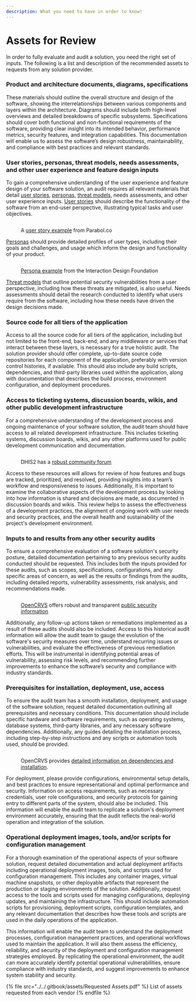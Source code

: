 ```yaml
---
description: What you need to have in order to know!
---
```


# Assets for Review

In order to fully evaluate and audit a solution, you need the right set of inputs. The following is a list and description of the recommended assets to requests from any solution provider.

### **Product and architecture documents, diagrams, specifications**

These materials should outline the overall structure and design of the software, showing the interrelationships between various components and layers within the architecture. Diagrams should include both high-level overviews and detailed breakdowns of specific subsystems. Specifications should cover both functional and non-functional requirements of the software, providing clear insight into its intended behavior, performance metrics, security features, and integration capabilities. This documentation will enable us to assess the software’s design robustness, maintainability, and compliance with best practices and relevant standards.

### **User stories, personas, threat models, needs assessments, and other user experience and feature design inputs**

To gain a comprehensive understanding of the user experience and feature design of your software solution, an audit requires all relevant materials that detail [user stories](https://www.atlassian.com/agile/project-management/user-stories), [personas](https://www.interaction-design.org/literature/topics/personas), [threat models](../threat-and-risk-assessment.md), needs assessments, and other user experience inputs. [User stories](https://www.atlassian.com/agile/project-management/user-stories) should describe the functionality of the software from an end-user perspective, illustrating typical tasks and user objectives.

<figure><img src="../../.gitbook/assets/userstoryexample.png" alt=""><figcaption><p>A <a href="https://www.parabol.co/blog/user-story-examples/">user story example</a> from Parabol.co</p></figcaption></figure>

[Personas](https://www.interaction-design.org/literature/topics/personas) should provide detailed profiles of user types, including their goals and challenges, and usage which inform the design and functionality of your product.

<figure><img src="../../.gitbook/assets/td-service safaris-persona.webp" alt=""><figcaption><p><a href="https://www.interaction-design.org/literature/topics/personas">Persona example</a> from the Interaction Design Foundation</p></figcaption></figure>

[Threat models](../threat-and-risk-assessment.md) that outline potential security vulnerabilities from a user perspective, including how these threats are mitigated, is also useful. Needs assessments should detail the research conducted to identify what users require from the software, including how these needs have driven the design decisions made.&#x20;

### **Source code for all tiers of the application**

Access to all the source code for all tiers of the application, including but not limited to the front-end, back-end, and any middleware or services that interact between these layers, is necessary for a true holistic audit. The solution provider should offer complete, up-to-date source code repositories for each component of the application, preferably with version control histories, if available. This should also include any build scripts, dependencies, and third-party libraries used within the application, along with documentation that describes the build process, environment configuration, and deployment procedures.&#x20;

### **Access to ticketing systems, discussion boards, wikis, and other public development infrastructure**

For a comprehensive understanding of the development process and ongoing maintenance of your software solution, the audit team should have access to all related development infrastructure. This includes ticketing systems, discussion boards, wikis, and any other platforms used for public development communication and documentation.&#x20;

<figure><img src="../../.gitbook/assets/dhis2community.png" alt=""><figcaption><p>DHIS2 has a <a href="https://community.dhis2.org/">robust community forum</a></p></figcaption></figure>

Access to these resources will allows for review of how features and bugs are tracked, prioritized, and resolved, providing insights into a team’s workflow and responsiveness to issues. Additionally, it is important to examine the collaborative aspects of the development process by looking into how information is shared and decisions are made, as documented in discussion boards and wikis. This review helps to assess the effectiveness of a development practices, the alignment of ongoing work with user needs and security practices, and the overall health and sustainability of the project's development environment.

### **Inputs to and results from any other security audits**

To ensure a comprehensive evaluation of a software solution's security posture, detailed documentation pertaining to any previous security audits conducted should be requested. This includes both the inputs provided for these audits, such as scopes, specifications, configurations, and any specific areas of concern, as well as the results or findings from the audits, including detailed reports, vulnerability assessments, risk analysis, and recommendations made.

<figure><img src="../../.gitbook/assets/opencrvssecurity.png" alt=""><figcaption><p><a href="https://documentation.opencrvs.org/technology/security">OpenCRVS</a> offers robust and transparent <a href="https://documentation.opencrvs.org/technology/security">public security information</a></p></figcaption></figure>

Additionally, any follow-up actions taken or remediations implemented as a result of these audits should also be included. Access to this historical audit information will allow the audit team to gauge the evolution of the software's security measures over time, understand recurring issues or vulnerabilities, and evaluate the effectiveness of previous remediation efforts. This will be instrumental in identifying potential areas of vulnerability, assessing risk levels, and recommending further improvements to enhance the software’s security and compliance with industry standards.

### **Prerequisites for installation, deployment, use, access**

To ensure the audit team has a smooth installation, deployment, and usage of the software solution, request detailed documentation outlining all prerequisites and necessary conditions. This documentation should include specific hardware and software requirements, such as operating systems, database systems, third-party libraries, and any necessary software dependencies. Additionally, any guides detailing the installation process, including step-by-step instructions and any scripts or automation tools used, should be provided.

<figure><img src="../../.gitbook/assets/opencrsvinstall.png" alt=""><figcaption><p>OpenCRVS provides <a href="https://documentation.opencrvs.org/setup/3.-installation/3.1-set-up-a-development-environment/3.1.1-install-the-required-dependencies">detailed information on dependencies and installation</a>.</p></figcaption></figure>

For deployment, please provide configurations, environmental setup details, and best practices to ensure representational and optimal performance and security. Information on access requirements, such as necessary credentials, user role configurations, and security protocols for gaining entry to different parts of the system, should also be included. This information will enable the audit team to replicate a solution's deployment environment accurately, ensuring that the audit reflects the real-world operation and integration of the solution.

### **Operational deployment images, tools, and/or scripts for configuration management**

For a thorough examination of the operational aspects of your software solution, request detailed documentation and actual deployment artifacts including operational deployment images, tools, and scripts used for configuration management. This includes any container images, virtual machine snapshots, or other deployable artifacts that represent the production or staging environments of the solution. Additionally, request access to the tools and scripts used for managing configurations, deploying updates, and maintaining the infrastructure. This should include automation scripts for provisioning, deployment scripts, configuration templates, and any relevant documentation that describes how these tools and scripts are used in the daily operations of the application.

This information will enable the audit team to understand the deployment processes, configuration management practices, and operational workflows used to maintain the application. It will also them assess the efficiency, reliability, and security of the deployment and configuration management strategies employed. By replicating the operational environment, the audit can more accurately identify potential operational vulnerabilities, ensure compliance with industry standards, and suggest improvements to enhance system stability and security.

{% file src="../../.gitbook/assets/Requested Assets.pdf" %}
List of assets requested from each vendor
{% endfile %}

